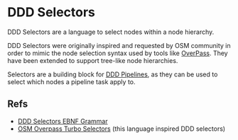 # DDD Selectors

DDD Selectors are a language to select nodes within a node hierarchy.

DDD Selectors were originally inspired and requested by OSM community in order to mimic
the node selection syntax used by tools like [OverPass](https://wiki.openstreetmap.org/wiki/Overpass_turbo/MapCSS).
They have been extended to support tree-like node hierarchies.

Selectors are a building block for [DDD Pipelines](pipelines.md), as they can be used
to select which nodes a pipeline task apply to.


## Refs

- [DDD Selectors EBNF Grammar](ddd/core/selectors/selector_ebnf.py)
- [OSM Overpass Turbo Selectors](https://wiki.openstreetmap.org/wiki/Overpass_turbo/MapCSS) (this language inspired DDD selectors)

